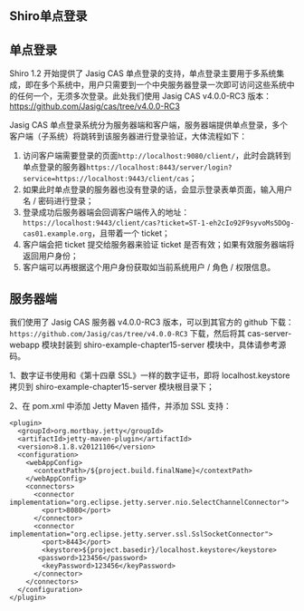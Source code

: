 ## Shiro单点登录



## 单点登录

Shiro 1.2 开始提供了 Jasig CAS 单点登录的支持，单点登录主要用于多系统集成，即在多个系统中，用户只需要到一个中央服务器登录一次即可访问这些系统中的任何一个，无须多次登录。此处我们使用 Jasig CAS v4.0.0-RC3 版本：
<https://github.com/Jasig/cas/tree/v4.0.0-RC3>



Jasig CAS 单点登录系统分为服务器端和客户端，服务器端提供单点登录，多个客户端（子系统）将跳转到该服务器进行登录验证，大体流程如下：

1. 访问客户端需要登录的页面`http://localhost:9080/client/`，此时会跳转到单点登录的服务器`https://localhost:8443/server/login?service=https://localhost:9443/client/cas`；
2. 如果此时单点登录的服务器也没有登录的话，会显示登录表单页面，输入用户名 / 密码进行登录；
3. 登录成功后服务器端会回调客户端传入的地址：`https://localhost:9443/client/cas?ticket=ST-1-eh2cIo92F9syvoMs5DOg-cas01.example.org`，且带着一个 ticket；
4. 客户端会把 ticket 提交给服务器来验证 ticket 是否有效；如果有效服务器端将返回用户身份；
5. 客户端可以再根据这个用户身份获取如当前系统用户 / 角色 / 权限信息。

## 服务器端

我们使用了 Jasig CAS 服务器 v4.0.0-RC3 版本，可以到其官方的 github 下载：`https://github.com/Jasig/cas/tree/v4.0.0-RC3` 下载，然后将其 cas-server-webapp 模块封装到 shiro-example-chapter15-server 模块中，具体请参考源码。

1、数字证书使用和《第十四章 SSL》一样的数字证书，即将 localhost.keystore 拷贝到 shiro-example-chapter15-server 模块根目录下；

2、在 pom.xml 中添加 Jetty Maven 插件，并添加 SSL 支持：

```
<plugin>
  <groupId>org.mortbay.jetty</groupId>
  <artifactId>jetty-maven-plugin</artifactId>
  <version>8.1.8.v20121106</version>
  <configuration>
    <webAppConfig>
      <contextPath>/${project.build.finalName}</contextPath>
    </webAppConfig>
    <connectors>
      <connector implementation="org.eclipse.jetty.server.nio.SelectChannelConnector">
        <port>8080</port>
      </connector>
      <connector implementation="org.eclipse.jetty.server.ssl.SslSocketConnector">
        <port>8443</port>
        <keystore>${project.basedir}/localhost.keystore</keystore>
       <password>123456</password>
        <keyPassword>123456</keyPassword>
      </connector>
    </connectors>
  </configuration>
</plugin>
```



